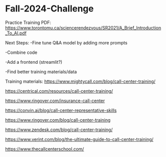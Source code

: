 # Fall-2024-Challenge

Practice Training PDF: https://www.torontomu.ca/sciencerendezvous/SR2021/A_Brief_Introduction_To_AI.pdf

Next Steps:
-Fine tune Q&A model by adding more prompts

-Combine code

-Add a frontend (streamlit?)

-Find better training materials/data


Training materials:
https://www.mightycall.com/blog/call-center-training/

https://centrical.com/resources/call-center-training/

https://www.ringover.com/insurance-call-center

https://convin.ai/blog/call-center-representative-skills

https://www.ringover.com/blog/call-center-training

https://www.zendesk.com/blog/call-center-training/

https://www.verint.com/blog/the-ultimate-guide-to-call-center-training/

https://www.thecallcenterschool.com/

